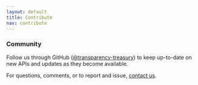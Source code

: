 ```yaml
---
layout: default
title: Contribute
nav: contribute
---
```

###  Community

Follow us through GitHub ([@transparency-treasury](https://github.com/transparency-treasury/developer-hub)) to keep up-to-date on new APIs and updates as they become available.

For questions, comments, or to report and issue, [contact us](https://transparency.treasury.gov/contact).
